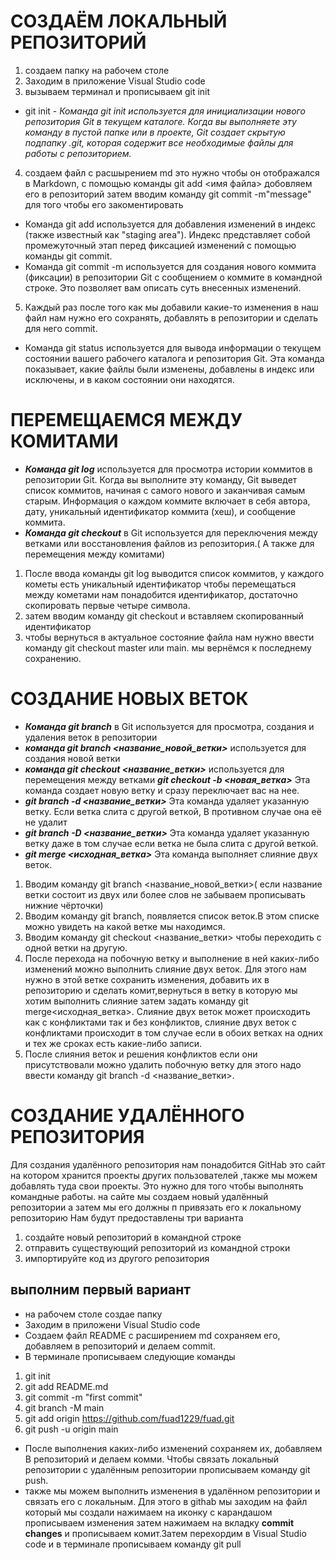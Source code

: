 # СОЗДАЁМ ЛОКАЛЬНЫЙ РЕПОЗИТОРИЙ
1. создаем папку на рабочем столе
2. Заходим в приложение Visual Studio code
3. вызываем терминал и прописываем git init
* git init - *Команда git init используется для инициализации нового репозитория Git в текущем каталоге. Когда вы выполняете эту команду в пустой папке или в проекте, Git создает скрытую подпапку .git, которая содержит все необходимые файлы для работы с репозиторием.*
4. создаем файл с расшырением md это нужно чтобы он отображался в Markdown, с помощью команды git add <имя файла>  добовляем его в репозиторий затем вводим команду git commit -m"message" для того чтобы его закоментировать
* Команда git add используется для добавления изменений в индекс (также известный как "staging area"). Индекс представляет собой промежуточный этап перед фиксацией изменений с помощью команды git commit.
* Команда git commit -m используется для создания нового коммита (фиксации) в репозитории Git с сообщением о коммите в командной строке. Это позволяет вам описать суть внесенных изменений.
5. Каждый раз после того как мы добавили какие-то изменения в наш файл нам  нужно его сохранять, добавлять в репозитории и cделать  для него commit.
* Команда git status используется для вывода информации о текущем состоянии вашего рабочего каталога и репозитория Git. Эта команда показывает, какие файлы были изменены, добавлены в индекс или исключены, и в каком состоянии они находятся.


# ПЕРЕМЕЩАЕМСЯ МЕЖДУ КОМИТАМИ
* **_Команда git log_** используется для просмотра истории коммитов в репозитории Git. Когда вы выполните эту команду, Git выведет список коммитов, начиная с самого нового и заканчивая самым старым. Информация о каждом коммите включает в себя автора, дату, уникальный идентификатор коммита (хеш), и сообщение коммита.
* **_Команда git checkout_** в Git используется для переключения между ветками или восстановления файлов из репозитория.( А также для перемещения между комитами) 
1. После ввода команды git log выводится список коммитов, у каждого кометы есть уникальный идентификатор чтобы перемещаться между кометами нам понадобится идентификатор, достаточно скопировать первые четыре символа.
2. затем вводим команду git checkout и вставляем скопированный идентификатор
3. чтобы вернуться в актуальное состояние файла нам нужно ввести команду git checkout master или main. мы вернёмся к последнему сохранению.


# СОЗДАНИЕ НОВЫХ ВЕТОК
* **_Команда git branch_** в Git используется для просмотра, создания и удаления веток в репозитории
* **_команда git branch <название_новой_ветки>_** используется для создания новой ветки
* **_команда git checkout <название_ветки>_** используется для  перемещения между ветками
 **_git checkout -b <новая_ветка>_** Эта команда создает новую ветку и сразу переключает вас на нее.
 * **_git branch -d <название_ветки>_** Эта команда удаляет указанную ветку. Если ветка слита с другой веткой, В противном случае она её не удалит
 * **_git branch -D <название_ветки>_** Эта команда удаляет указанную ветку даже в том случае если ветка не была слита с другой веткой.
 * **_git merge <исходная_ветка>_** Эта команда выполняет слияние двух веток.
1. Вводим команду git branch <название_новой_ветки>( если название ветки состоит из двух или более слов не забываем прописывать нижние чёрточки)
2. Вводим команду git branch, появляется список веток.В этом списке можно увидеть на какой ветке мы находимся.
3. Вводим команду git checkout <название_ветки> чтобы переходить с одной ветки на другую.
4. После перехода на побочную ветку и выполнение в ней каких-либо изменений можно выполнить слияние двух веток. Для этого нам нужно в этой ветке сохранить изменения, добавить их в репозиторию и сделать комит,вернуться в ветку в которую мы хотим выполнить слияние затем задать команду git merge<исходная_ветка>. Слияние двух веток может происходить как с конфликтами так и без конфликтов, слияние двух веток с конфликтами происходит в том случае если в обоих ветках на одних и тех же сроках есть какие-либо записи.
5. После слияния веток и решения конфликтов если они присутствовали можно удалить побочную ветку для этого надо ввести команду git branch -d <название_ветки>.
# СОЗДАНИЕ УДАЛЁННОГО РЕПОЗИТОРИЯ
Для создания удалённого репозитория нам понадобится GitHab это сайт на котором хранится проекты других пользователей ,также мы можем добавлять туда свои проекты. Это нужно для того чтобы выполнять командные работы.
 на сайте мы создаем  новый удалённый репозитории а затем мы его должны  п привязать его к локальному репозиторию
 Нам будут предоставлены три варианта 
 1. создайте новый репозиторий в командной строкe
 2. отправить существующий репозиторий из командной строки
 3. импортируйте код из другого репозитория 

 ## выполним первый вариант
* на рабочем столе создае папку
* Заходим в приложени Visual Studio code
* Создаем файл README с расширением md  сохраняем его, добавляем в репозиторий и делаем commit.
* В терминале прописываем следующие команды
1. git init
2. git add README.md
3. git commit -m "first commit"
4. git branch -M main
5. git add origin https://github.com/fuad1229/fuad.git
6. git push -u origin main

* После выполнения каких-либо изменений сохраняем их, добавляем В репозиторий и делаем комми. Чтобы связать локальный репозитории с удалённым репозитории прописываем команду git push.
* также мы можем выполнить изменения в удалённом репозитории и связать его с локальным. Для этого в githab мы заходим на файл который мы создали нажимаем на иконку с карандашом  прописываем изменения затем нажимаем на вкладку **commit changes** и прописываем комит.Затем перехордим в Visual Studio code и в терминале прописываем команду git pull
